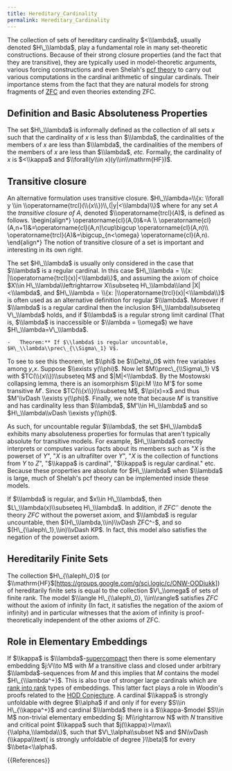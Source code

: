 ```yaml
---
title: Hereditary_Cardinality
permalink: Hereditary_Cardinality
---
```


The collection of sets of hereditary cardinality $<\\lambda$, usually denoted $H\_\\lambda$, play a fundamental role in many set-theoretic constructions. Because of their strong closure properties (and the fact that they are transitive), they are typically used in model-theoretic arguments, various forcing constructions and even Shelah's [pcf theory](Pcf_theory "Pcf theory") to carry out various computations in the cardinal arithmetic of singular cardinals. Their importance stems from the fact that they are natural models for strong fragments of [ZFC](ZFC "ZFC") and even theories extending ZFC.

## Definition and Basic Absoluteness Properties
The set $H\_\\lambda$ is informally defined as the collection of all sets $x$ such that
the cardinality of $x$ is less than $\\lambda$, the cardinalities of the members of $x$ are less than $\\lambda$, the cardinalities of the members of the members of $x$ are less than $\\lambda$, <i>etc.</i> Formally, the cardinality of $x$ is $<\\kappa$ and $\\forall(y\\in x)(y\\in\\mathrm{HF})$.
## Transitive closure
An alternative formulation uses transitive closure. $H\_\\lambda=\\{x: \\forall y \\in \\operatorname{trcl}(\\{x\\})\\,(|y|<\\lambda)\\}$ where for any set $A$ the <i>transitive closure of $A$</i>, denoted $\\operatorname{trcl}(A)$, is defined as follows.
\\begin{align*}
\\operatorname{cl}(A,0)&=A \\\\
\\operatorname{cl}(A,n+1)&=\\operatorname{cl}(A,n)\\cup\\bigcup \\operatorname{cl}(A,n)\\\\
 \\operatorname{trcl}(A)&=\\bigcup\_{n<\\omega} \\operatorname{cl}(A,n).
\\end{align*}
The notion of transitive closure of a set is important and interesting in its own right.

The set $H\_\\lambda$ is usually only considered in the case that $\\lambda$ is a regular cardinal.  In this case $H\_\\lambda = \\{x: |\\operatorname{trcl}(x)|<\\lambda\\}$, and assuming the axiom of choice $X\\in H\_\\lambda\\leftrightarrow X\\subseteq H\_\\lambda\\land |X|<\\lambda$, and $H\_\\lambda = \\{x: |\\operatorname{trcl}(x)|<\\lambda\\}$ is often used as an alternative definition for regular $\\lambda$.
Moreover if $\\lambda$ is a regular cardinal then the inclusion $H\_\\lambda\\subseteq V\_\\lambda$ holds, and if $\\lambda$ is a regular strong limit cardinal (That is, $\\lambda$ is inaccessible or $\\lambda = \\omega$) we have $H\_\\lambda=V\_\\lambda$.

    -   Theorem:** If $\\lambda$ is regular uncountable, $H\_\\lambda\\prec\_{\\Sigma\_1} V$.

To see to  see this theorem, let $\\phi$ be $\\Delta\_0$ with free variables among $y$,$x$. Suppose $\\exists y(\\phi)$. Now let $M\\prec\_{\\Sigma\_1} V$ with $TC(\\{x\\})\\subseteq M$ and $|M|<\\lambda$. By the Mostowski collapsing lemma, there is an isomorphism $\\pi:M \\to M'$ for some transitive $M'$. Since $TC(\\{x\\})\\subseteq M$, $\\pi(x)=x$ and thus $M'\\vDash \\exists y(\\phi)$. Finally, we note that because $M'$ is transitive and has cardinality less than $\\lambda$, $M'\\in H\_\\lambda$ and so $H\_\\lambda\\vDash \\exists y(\\phi)$.

As such, for uncountable regular $\\lambda$, the set $H\_\\lambda$ exhibits many absoluteness properties for formulas that aren't typically absolute for transitive models.  For example, $H\_\\lambda$ correctly interprets or computes various facts about its members such as "$X$ is the powerset of $Y$", "$X$ is an ultrafilter over $Y$", "$X$ is the collection of functions from $Y$ to $Z$", "$\\kappa$ is cardinal", "$\\kappa$ is regular cardinal." etc. Because these properties are absolute for $H\_\\lambda$ when $\\lambda$ is large, much of Shelah's pcf theory can be implemented inside these models.

If $\\lambda$ is regular, and $x\\in H\_\\lambda$, then $L\_\\lambda(x)\\subseteq H\_\\lambda$. In addition, if $ZFC^-$ denote the theory $ZFC$ without the powerset axiom, and $\\lambda$ is regular uncountable, then $(H\_\\lambda,\\in)\\vDash ZFC^-$, and so $(H\_{\\aleph\_1},\\in)\\vDash KP$. In fact, this model also satisfies the negation of the powerset axiom.

## Hereditarily Finite Sets
The collection $H\_{\\aleph\_0}$ (or $\\mathrm{HF}$[https://groups.google.com/g/sci.logic/c/ONW-OODiukk]) of hereditarily finite sets is equal to the collection $V\_\\omega$ of sets of finite rank.
The model $\\langle H\_{\\aleph\_0}, \\in\\rangle$ satisfies $ZFC$ without the axiom of infinity (In fact, it satisfies the negation of the axiom of infinity) and in particular witnesses that the axiom of infinity is proof-theoretically independent of the other axioms of ZFC.

## Role in Elementary Embeddings
If $\\kappa$ is $\\lambda$-[supercompact](Supercompact "Supercompact") then there is some elementary embedding $j:V\\to M$ with $M$ a transitive class and closed under arbitrary $\\lambda$-sequences from $M$ and this implies that $M$ contains the model $H\_{\\lambda^+}$. This is also true of stronger large cardinals which are [rank into rank](Rank_into_rank "Rank into rank") types of embeddings. This latter fact plays a role in Woodin's proofs related to the [HOD Conjecture](HOD_Conjecture "HOD Conjecture"). A cardinal $\\kappa$ is strongly unfoldable with degree $\\alpha$ if and only if for every $S\\in H\_{\\kappa^+}$ and cardinal $\\lambda$ there is a $\\kappa-$model $S\\in M$ non-trivial elementary embedding $j: M\\rightarrow N$ with $N$ transitive and critical point $\\kappa$ such that $j(\\kappa)>\\max\\{\\alpha,\\lambda\\}$, such that $V\_\\alpha\\subset N$ and $N\\vDash (\\kappa\\text{ is strongly unfoldable of degree }\\beta)$ for every $\\beta<\\alpha$.
 
{{References}}

